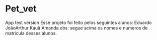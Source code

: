 # Pet_vet
App test version
Esse projeto foi feito pelos seguintes alunos:
Eduardo
JoãoArthur
Kauã
Amanda
obs: segue acima os nomes e numeros de matricula desses alunos.
